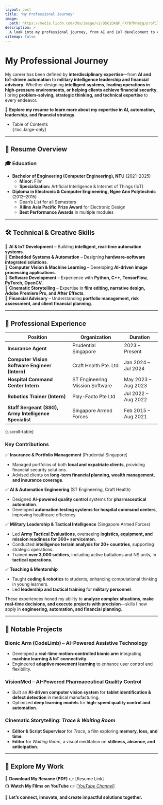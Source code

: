 ```yaml
---
layout: post
title: "My Professional Journey"
image: 
  path: https://media.licdn.com/dms/image/v2/D562DAQF_FXYBTMnmzg/profile-treasury-image-shrink_800_800/profile-treasury-image-shrink_800_800/0/1738801990548?e=1739408400&v=beta&t=GW6Y8cQ92IsLN5VkxHWGBCVeq89mw_PVaRNOV9GHxDY
description: >
  A look into my professional journey, from AI and IoT development to cinematic storytelling, military leadership, and financial advisory. Explore my experience, projects, and career trajectory.
sitemap: false
---
```


# **My Professional Journey** 

My career has been defined by **interdisciplinary expertise**—from **AI and IoT-driven automation** to **military intelligence leadership and financial advisory**. Whether designing **intelligent systems, leading operations in high-pressure environments, or helping clients achieve financial security**, I bring **problem-solving, strategic thinking, and technical expertise** to every endeavor.  

🚀 **Explore my resume to learn more about my expertise in AI, automation, leadership, and financial strategy.**  

- Table of Contents  
{:toc .large-only}

---

## **📜 Resume Overview**  

### 🎓 **Education**  
- **Bachelor of Engineering (Computer Engineering), NTU** (2021–2025)  
  - **Minor:** Film  
  - **Specialization:** Artificial Intelligence & Internet of Things (IoT)  
- **Diploma in Electronic & Computer Engineering, Ngee Ann Polytechnic** (2012–2015)  
  - Dean’s List for all Semesters  
  - **Xilinx Asia Pacific Prize Award** for Electronic Design  
  - **Best Performance Awards** in multiple modules  

---

## **🛠 Technical & Creative Skills**  

🔹 **AI & IoT Development** – Building **intelligent, real-time automation systems**.  
🔹 **Embedded Systems & Automation** – Designing **hardware-software integrated solutions**.  
🔹 **Computer Vision & Machine Learning** – Developing **AI-driven image processing applications**.  
🔹 **Software Development** – Experience with **Python, C++, TensorFlow, PyTorch, OpenCV**.  
🔹 **Cinematic Storytelling** – Expertise in **film editing, narrative design, Adobe Premiere Pro, and After Effects**.  
🔹 **Financial Advisory** – Understanding **portfolio management, risk assessment, and client financial planning**.  

---

## **💼 Professional Experience**  

| Position | Organization | Duration |
|----------|-------------|----------|
| **Insurance Agent** | Prudential Singapore | 2023 – Present |
| **Computer Vision Software Engineer (Intern)** | Craft Health Pte. Ltd | Jan 2024 – Jul 2024 |
| **Hospital Command Center Intern** | ST Engineering Mission Software | May 2023 – Aug 2023 |
| **Robotics Trainer (Intern)** | Play-Facto Pte Ltd | Jul 2022 – Aug 2022 |
| **Staff Sergeant (SSG), Army Intelligence Specialist** | Singapore Armed Forces | Feb 2015 – Aug 2021 |

{:.scroll-table}

### **Key Contributions**  

✅ **Insurance & Portfolio Management** (Prudential Singapore)  
- Managed portfolios of both **local and expatriate clients**, providing financial security solutions.  
- Advised clients on **long-term financial planning, wealth management, and insurance coverage**.  

✅ **AI & Automation Engineering** (ST Engineering, Craft Health)  
- Designed **AI-powered quality control** systems for **pharmaceutical automation**.  
- Developed **automation testing systems for hospital command centers**, improving healthcare efficiency.  

✅ **Military Leadership & Tactical Intelligence** (Singapore Armed Forces)  
- Led **Army Tactical Evaluations**, overseeing **logistics, equipment, and mission readiness for 300+ servicemen**.  
- Conducted **intelligence terrain analysis for 20+ countries**, supporting strategic operations.  
- Trained **over 3,000 soldiers**, including active battalions and NS units, in **tactical operations**.  

✅ **Teaching & Mentorship**  
- Taught **coding & robotics** to students, enhancing computational thinking in young learners.  
- Led **leadership and tactical training** for **military personnel**.  

These experiences honed my ability to **analyze complex situations, make real-time decisions, and execute projects with precision**—skills I now apply in **engineering, automation, and financial planning**.  

---

## **🚀 Notable Projects**  

### **Bionic Arm (CodeLimb) – AI-Powered Assistive Technology**  
- Developed a **real-time motion-controlled bionic arm** integrating **machine learning & IoT connectivity**.  
- Engineered **adaptive movement learning** to enhance user control and flexibility.  

### **VisionMed – AI-Powered Pharmaceutical Quality Control**  
- Built an **AI-driven computer vision system** for **tablet identification & defect detection** in medical manufacturing.  
- Optimized **deep learning models** for **high-speed quality control and automation**.  

### **Cinematic Storytelling: *Trace* & *Waiting Room***  
- **Editor & Script Supervisor** for *Trace*, a film exploring **memory, loss, and time**.  
- **Editor** for *Waiting Room*, a visual meditation on **stillness, absence, and anticipation**.  

---

## **📂 Explore My Work**  

📜 **Download My Resume (PDF)** 👉 [Resume Link]    
📺 **Watch My Films on YouTube** 👉 [<a href="https://www.youtube.com/watch?v=VgzobnepkV4&list=PLmyLsh61IFdzxcEls917HZ3Wkfty_bobA&index=1">*YouTube Channel*</a>]  

🚀 **Let’s connect, innovate, and create impactful solutions together.**  
